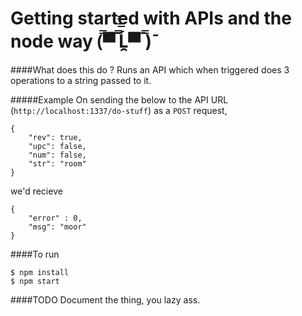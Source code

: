 # Getting started with APIs and the node way (̿▀̿ ̿Ĺ̯̿̿▀̿ ̿)̄

####What does this do ?
Runs an API which when triggered does 3 operations to a string passed to it.

#####Example
On sending the below to the API URL (`http://localhost:1337/do-stuff`) as a `POST` request,

	{	
		"rev": true,
		"upc": false,
		"num": false,
		"str": "room"
	}
	
we'd recieve 

	{
		"error" : 0,
		"msg": "moor"
	}

####To run

	$ npm install 
	$ npm start
	
####TODO
Document the thing, you lazy ass.